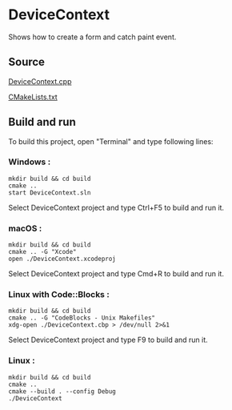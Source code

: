 # DeviceContext

Shows how to create a form and catch paint event.

## Source

[DeviceContext.cpp](DeviceContext.cpp)

[CMakeLists.txt](CMakeLists.txt)

## Build and run

To build this project, open "Terminal" and type following lines:

### Windows :

``` shell
mkdir build && cd build
cmake .. 
start DeviceContext.sln
```

Select DeviceContext project and type Ctrl+F5 to build and run it.

### macOS :

``` shell
mkdir build && cd build
cmake .. -G "Xcode"
open ./DeviceContext.xcodeproj
```

Select DeviceContext project and type Cmd+R to build and run it.

### Linux with Code::Blocks :

``` shell
mkdir build && cd build
cmake .. -G "CodeBlocks - Unix Makefiles"
xdg-open ./DeviceContext.cbp > /dev/null 2>&1
```

Select DeviceContext project and type F9 to build and run it.

### Linux :

``` shell
mkdir build && cd build
cmake .. 
cmake --build . --config Debug
./DeviceContext
```
